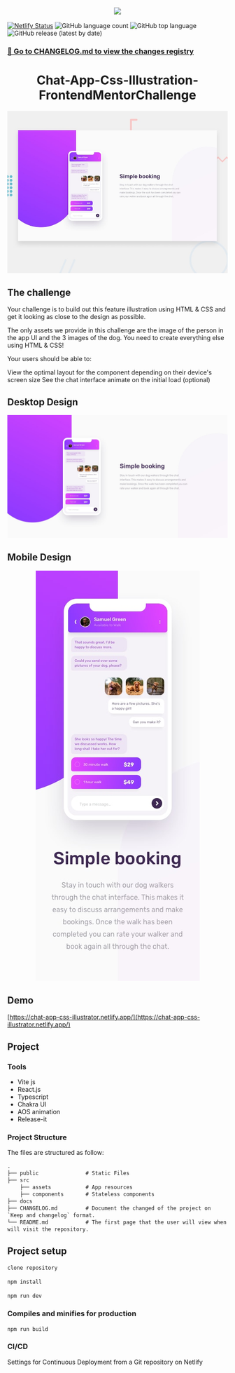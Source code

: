 # 

<p align="center">
    <img width="400" src="https://www.frontendmentor.io/static/images/logo-desktop.svg">
   </p>
   
   
   
   [![Netlify Status](https://api.netlify.com/api/v1/badges/193f8636-0d21-4f52-b4ce-9406bf96a69f/deploy-status)](https://app.netlify.com/sites/chat-app-css-illustrator/deploys)
   ![GitHub language count](https://img.shields.io/github/languages/count/julioale21/Chat-App-Css-Illustration-FrontendMentorChallenge?color=success)
   ![GitHub top language](https://img.shields.io/github/languages/top/julioale21/Chat-App-Css-Illustration-FrontendMentorChallenge?color=success)
   ![GitHub release (latest by date)](https://img.shields.io/github/v/release/julioale21/Chat-App-Css-Illustration-FrontendMentorChallenge?color=success)
   
   
   ### [📖  Go to CHANGELOG.md to view the changes registry](CHANGELOG.md)
   
   
   <h1 align="center">Chat-App-Css-Illustration-FrontendMentorChallenge</h1>

  ![Design preview for the Chat App Css Illustrator coding challenge](./docs/desktop-preview.jpg)
  
## The challenge

Your challenge is to build out this feature illustration using HTML & CSS and get it looking as close to the design as possible.

The only assets we provide in this challenge are the image of the person in the app UI and the 3 images of the dog. You need to create everything else using HTML & CSS!

Your users should be able to:

View the optimal layout for the component depending on their device's screen size
See the chat interface animate on the initial load (optional)


## Desktop Design

<div>
  <img src="./docs/desktop-design.jpg">
</div>


## Mobile Design

<p align="center">
  <img src="./docs/mobile-design.jpg">
</p>


## Demo
[https://chat-app-css-illustrator.netlify.app/](https://chat-app-css-illustrator.netlify.app/)

## Project
### Tools
- Vite js
- React.js
- Typescript
- Chakra UI
- AOS animation
- Release-it

### Project Structure
The files are structured as follow:

    .
    ├── public               # Static Files
    ├── src
        ├── assets           # App resources
        ├── components       # Stateless components
    ├── docs 
    ├── CHANGELOG.md         # Document the changed of the project on `Keep and changelog` format.
    └── README.md            # The first page that the user will view when will visit the repository.


## Project setup

```
clone repository

npm install

npm run dev
```

### Compiles and minifies for production
```
npm run build
```

### CI/CD

Settings for Continuous Deployment from a Git repository on Netlify 

